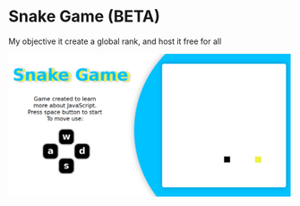 # Snake Game (BETA)

My objective it create a global rank, and host it free for all

![Captura de tela](https://github.com/4ly-a/snake-game/blob/master/Sneak%20Game/screenshot.png)


